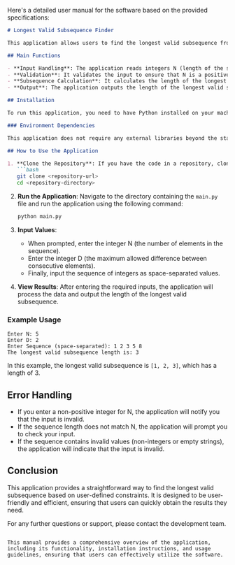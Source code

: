 Here's a detailed user manual for the software based on the provided specifications:

```markdown
# Longest Valid Subsequence Finder

This application allows users to find the longest valid subsequence from a given sequence of integers based on specified constraints. The valid subsequence is defined by the absolute difference between consecutive elements being less than or equal to a specified integer D.

## Main Functions

- **Input Handling**: The application reads integers N (length of the sequence) and D (the maximum allowed difference) from the user.
- **Validation**: It validates the input to ensure that N is a positive integer and that the sequence contains exactly N elements.
- **Subsequence Calculation**: It calculates the length of the longest valid subsequence based on the defined criteria.
- **Output**: The application outputs the length of the longest valid subsequence.

## Installation

To run this application, you need to have Python installed on your machine. You can download Python from [python.org](https://www.python.org/downloads/).

### Environment Dependencies

This application does not require any external libraries beyond the standard Python library. However, ensure you have Python 3.x installed.

## How to Use the Application

1. **Clone the Repository**: If you have the code in a repository, clone it to your local machine.
   ```bash
   git clone <repository-url>
   cd <repository-directory>
   ```

2. **Run the Application**: Navigate to the directory containing the `main.py` file and run the application using the following command:
   ```bash
   python main.py
   ```

3. **Input Values**:
   - When prompted, enter the integer N (the number of elements in the sequence).
   - Enter the integer D (the maximum allowed difference between consecutive elements).
   - Finally, input the sequence of integers as space-separated values.

4. **View Results**: After entering the required inputs, the application will process the data and output the length of the longest valid subsequence.

### Example Usage

```
Enter N: 5
Enter D: 2
Enter Sequence (space-separated): 1 2 3 5 8
The longest valid subsequence length is: 3
```

In this example, the longest valid subsequence is `[1, 2, 3]`, which has a length of 3.

## Error Handling

- If you enter a non-positive integer for N, the application will notify you that the input is invalid.
- If the sequence length does not match N, the application will prompt you to check your input.
- If the sequence contains invalid values (non-integers or empty strings), the application will indicate that the input is invalid.

## Conclusion

This application provides a straightforward way to find the longest valid subsequence based on user-defined constraints. It is designed to be user-friendly and efficient, ensuring that users can quickly obtain the results they need.

For any further questions or support, please contact the development team.
```

This manual provides a comprehensive overview of the application, including its functionality, installation instructions, and usage guidelines, ensuring that users can effectively utilize the software.